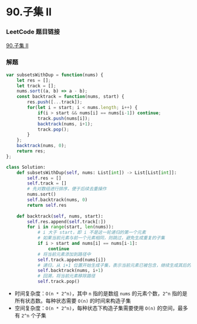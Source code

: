 # 90.子集 II

### LeetCode 题目链接

[90.子集 II](https://leetcode.cn/problems/subsets-ii/)

### 解题

```js
var subsetsWithDup = function(nums) {
    let res = [];
    let track = [];
    nums.sort((a, b) => a - b);
    const backtrack = function(nums, start) {
        res.push([...track]);
        for(let i = start; i < nums.length; i++) {
            if(i > start && nums[i] == nums[i-1]) continue;
            track.push(nums[i]);
            backtrack(nums, i+1);
            track.pop();
        }
    };
    backtrack(nums, 0);
    return res;
};
```
```python
class Solution:
    def subsetsWithDup(self, nums: List[int]) -> List[List[int]]:
        self.res = []
        self.track = []
        # 先对数组进行排序，便于后续去重操作
        nums.sort()
        self.backtrack(nums, 0)
        return self.res
    
    def backtrack(self, nums, start):
        self.res.append(self.track[:])
        for i in range(start, len(nums)):
            # i 大于 start，即 i 不是这一轮递归的第一个元素
            # 如果当前元素与前一个元素相同，则跳过，避免生成重复的子集
            if i > start and nums[i] == nums[i-1]:
                continue
            # 将当前元素添加到路径中
            self.track.append(nums[i])
            # 递归，从 i+1 位置开始生成子集，表示当前元素已被包含，继续生成其后的子集
            self.backtrack(nums, i+1)
            # 回溯，将当前元素移除路径
            self.track.pop()
```
- 时间复杂度：`O(n * 2^n)`，其中 `n` 指的是数组 `nums` 的元素个数，`2^n` 指的是所有状态数。每种状态需要 `O(n)` 的时间来构造子集
- 空间复杂度：`O(n * 2^n)`，每种状态下构造子集需要使用 `O(n)` 的空间，最多有 `2^n` 个子集